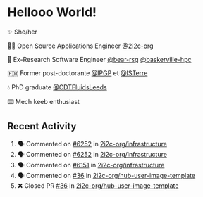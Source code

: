 # Hellooo World!

✨ She/her

👩‍💻 Open Source Applications Engineer [@2i2c-org](https://2i2c.org/)

🐻 Ex-Research Software Engineer [@bear-rsg](https://github.com/bear-rsg) [@baskerville-hpc](https://github.com/baskerville-hpc) 

🇫🇷 Former post-doctorante [@IPGP](https://github.com/IPGP) et [@ISTerre](https://www.isterre.fr/) 

💧 PhD graduate [@CDTFluidsLeeds](https://fluid-dynamics.leeds.ac.uk/) 

⌨️ Mech keeb enthusiast 

## Recent Activity 

<!--START_SECTION:activity-->
1. 🗣 Commented on [#6252](https://github.com/2i2c-org/infrastructure/issues/6252#issuecomment-2999733759) in [2i2c-org/infrastructure](https://github.com/2i2c-org/infrastructure)
2. 🗣 Commented on [#6252](https://github.com/2i2c-org/infrastructure/issues/6252#issuecomment-2999582810) in [2i2c-org/infrastructure](https://github.com/2i2c-org/infrastructure)
3. 🗣 Commented on [#6151](https://github.com/2i2c-org/infrastructure/issues/6151#issuecomment-2997109210) in [2i2c-org/infrastructure](https://github.com/2i2c-org/infrastructure)
4. 🗣 Commented on [#36](https://github.com/2i2c-org/hub-user-image-template/pull/36#issuecomment-2996851135) in [2i2c-org/hub-user-image-template](https://github.com/2i2c-org/hub-user-image-template)
5. ❌ Closed PR [#36](https://github.com/2i2c-org/hub-user-image-template/pull/36) in [2i2c-org/hub-user-image-template](https://github.com/2i2c-org/hub-user-image-template)
<!--END_SECTION:activity-->
